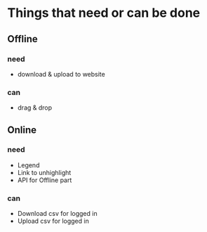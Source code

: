 # Things that need or can be done

## Offline
### need

* download & upload to website

### can
* drag & drop

## Online
### need

* Legend
* Link to unhighlight
* API for Offline part

### can

* Download csv for logged in
* Upload csv for logged in
